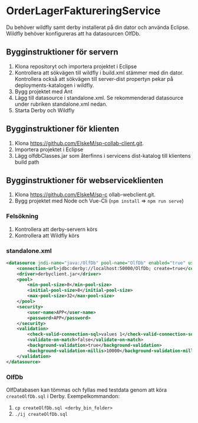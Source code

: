 # OrderLagerFaktureringService
Du behöver wildfly samt derby installerat på din dator och använda Eclipse. Wildfly behöver konfigureras att ha datasourcen OlfDb.

## Bygginstruktioner för servern
1. Klona repositoryt och importera projektet i Eclipse
2. Kontrollera att sökvägen till wildfly i build.xml stämmer med din dator. Kontrollera också       att sökvägen till server-dist propertyn pekar på deployments-katalogen i wildfly.
3. Bygg projektet med Ant
4. Lägg till datasource i standalone.xml. Se rekommenderad datasource under rubriken standalone.xml nedan.
5. Starta Derby och Wildfly

## Bygginstruktioner för klienten
1. Klona https://github.com/ElskeM/sp-collab-client.git. 
2. Importera projektet i Eclipse
3. Lägg olfdbClasses.jar som återfinns i servicens dist-katalog till klientens build path

## Bygginstruktioner för webserviceklienten
1. Klona https://github.com/ElskeM/sp-c ollab-webclient.git. 
2. Bygg projektet med Node och Vue-Cli (`npm install` => `npm run serve`)

### Felsökning
1. Kontrollera att derby-servern körs
2. Kontrollera att Wildfly körs

### standalone.xml
```xml
<datasource jndi-name="java:/OlfDb" pool-name="OlfDb" enabled="true" use-java-context="true">
	<connection-url>jdbc:derby://localhost:50000/OlfDb; create=true</connection-url>
	<driver>derbyclient.jar</driver>
	<pool>
		<min-pool-size>8</min-pool-size>
		<initial-pool-size>8</initial-pool-size>
		<max-pool-size>32</max-pool-size>
	</pool>
	<security>
		<user-name>APP</user-name>
		<password>APP</password>
	</security>
	<validation>
		<check-valid-connection-sql>values 1</check-valid-connection-sql>
		<validate-on-match>false</validate-on-match>
		<background-validation>true</background-validation>
		<background-validation-millis>10000</background-validation-millis>
	</validation>
</datasource>
```
### OlfDb
OlfDatabasen kan tömmas och fyllas med testdata genom att köra `createOlfDb.sql` i Derby.
Exempelkommandon:
1. `cp createOlfDb.sql <derby_bin_folder>`
2. `./ij createOlfDb.sql`